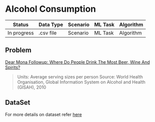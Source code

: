 # Alcohol Consumption 

| Status | Data Type | Scenario | ML Task | Algorithm |
|-----------|-----------|-----------|-----------|-----------|   
| In progress | .csv file | Scenario | ML Task | Algorithm |

## Problem
[Dear Mona Followup: Where Do People Drink The Most Beer, Wine And Spirits?](https://fivethirtyeight.com/features/dear-mona-followup-where-do-people-drink-the-most-beer-wine-and-spirits/)
> Units: Average serving sizes per person Source: World Health Organisation, Global Information System on Alcohol and Health (GISAH), 2010

## DataSet
For more details on dataset refer [here](https://github.com/fivethirtyeight/data/tree/master/alcohol-consumption)
